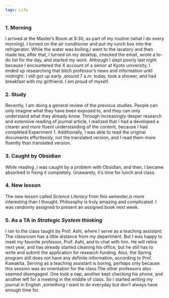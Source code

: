 ```yaml
---  
tags: Life
---  
```

### 1. Morning 
 I arrived at the Master‘s Room at 9:30, as part of my routine (what I do every morning). I turned on the air conditioner and put my lunch box into the refrigerator. While the water was boiling,I went to the lavatory and then made tea, after that, I turned on my desktop, checked the email, wrote a to-do list for the day, and started my work. Although I slept poorly last night because I encountered the X account of a senior at Kyoto university, I ended up researching that bitch professor’s news and information until midnight. I still got up early ,around 7 a.m. today, took a shower, and had breakfast with my girlfriend. I am proud of myself.

### 2. Study
 Recently, I am doing a general review of the previous studies. People can only imagine what they have been exposed to, and they can only understand what they already know. Through increasingly deeper research and extensive reading of journal article, I realized that I had a developed a clearer and more fluent understanding of the content, because I had completed Experiment 1. Additionally, I was able to read the original documents effortlessly, not the translated version, and I read them more fluently than translated version.

### 3. Caught by Obsidian 
 While reading ,I was caught by a problem with Obsidian, and then, I became absorbed in fixing it completely. Unawarely, it‘s time for lunch and class.

### 4. New lesson
 The new lesson called *Science Literacy* from this semester,is more interesting than I thought. Philosophy is truly amazing and complicated. I was randomly assigned to present an assigned book next week.

### 5. As a TA in *Strategic System thinking*
 I ran to the class taught by Prof. Ashi, where I serve as a teaching assistant. The classroom has a little distance from my department. But I was happy to meet my favorite professor, Prof. Ashi, and  to chat with him. He will retire next year, and has already started cleaning his office, but he still has to write and submit the application for research funding. Also, the Spring program still does not have any definite information, according to Prof. Kawakita. Serving as a teaching assistant is boring, perhaps only because this session was an orientation for the class.The other professors also seemed disengaged.  One took a nap,  another kept checking his phone, and another left for a meeting in the middle of class. So I started writing my journal in English ,something I want to do everyday but don‘t always have enough time for.
